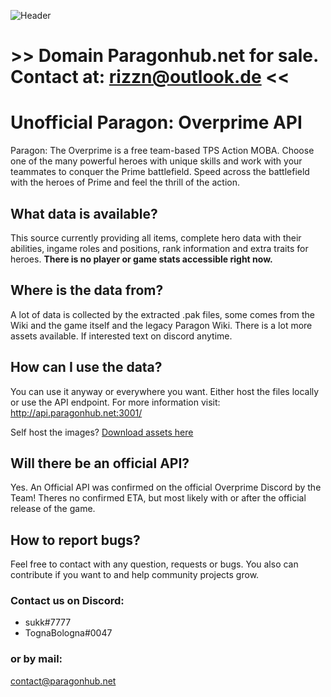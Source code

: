 ![Header](https://cdn.paragonhub.net/hub/api-banner-main.jpg)

# >> Domain Paragonhub.net for sale. Contact at: rizzn@outlook.de <<

# Unofficial Paragon: Overprime API
Paragon: The Overprime is a free team-based TPS Action MOBA. Choose one of the many powerful heroes with unique skills and work with your teammates to conquer the Prime battlefield. Speed across the battlefield with the heroes of Prime and feel the thrill of the action.

## What data is available?
This source currently providing all items, complete hero data with their abilities, ingame roles and positions, rank information and extra traits for heroes. **There is no player or game stats accessible right now.**

## Where is the data from?
A lot of data is collected by the extracted .pak files, some comes from the Wiki and the game itself and the legacy Paragon Wiki.  There is a lot more assets available. If interested text on discord anytime.

## How can I use the data?
You can use it anyway or everywhere you want. Either host the files locally or use the API endpoint. For more information visit: http://api.paragonhub.net:3001/

Self host the images? [Download assets here](https://cdn.paragonhub.net/download/assets.zip)

## Will there be an official API?
Yes. An Official API was confirmed on the official Overprime Discord by the Team! Theres no confirmed ETA, but most likely with or after the official release of the game.

## How to report bugs?
Feel free to contact with any question, requests or bugs. You also can contribute if you want to and help community projects grow.

### Contact us on Discord:
 - sukk#7777
 - TognaBologna#0047

### or by mail:
contact@paragonhub.net